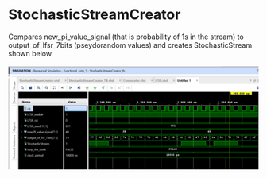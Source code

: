 # StochasticStreamCreator
Compares new_pi_value_signal (that is probability of 1s in the stream) to output_of_lfsr_7bits (pseydorandom values) and creates StochasticStream shown below<br><br>
![alt text](https://github.com/AlexiosM/StochasticStreamCreator/blob/master/stochstream.png)
